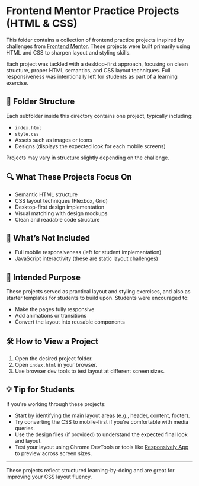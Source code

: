 # Frontend Mentor Practice Projects (HTML & CSS)

This folder contains a collection of frontend practice projects inspired by challenges from [Frontend Mentor](https://www.frontendmentor.io/). These projects were built primarily using HTML and CSS to sharpen layout and styling skills.

Each project was tackled with a desktop-first approach, focusing on clean structure, proper HTML semantics, and CSS layout techniques. Full responsiveness was intentionally left for students as part of a learning exercise.

## 📁 Folder Structure

Each subfolder inside this directory contains one project, typically including:
- `index.html`
- `style.css`
- Assets such as images or icons
- Designs (displays the expected look for each mobile screens)

Projects may vary in structure slightly depending on the challenge.

## 🔍 What These Projects Focus On

- Semantic HTML structure
- CSS layout techniques (Flexbox, Grid)
- Desktop-first design implementation
- Visual matching with design mockups
- Clean and readable code structure

## 🚫 What’s Not Included

- Full mobile responsiveness (left for student implementation)
- JavaScript interactivity (these are static layout challenges)

## 🧠 Intended Purpose

These projects served as practical layout and styling exercises, and also as starter templates for students to build upon. Students were encouraged to:
- Make the pages fully responsive
- Add animations or transitions
- Convert the layout into reusable components

## 🛠 How to View a Project

1. Open the desired project folder.
2. Open `index.html` in your browser.
3. Use browser dev tools to test layout at different screen sizes.

## 💡 Tip for Students

If you're working through these projects:

- Start by identifying the main layout areas (e.g., header, content, footer).
- Try converting the CSS to mobile-first if you're comfortable with media queries.
- Use the design files (if provided) to understand the expected final look and layout.
- Test your layout using Chrome DevTools or tools like [Responsively App](https://responsively.app/) to preview across screen sizes.


---

These projects reflect structured learning-by-doing and are great for improving your CSS layout fluency.
